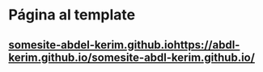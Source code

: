 # Página al template
## [somesite-abdel-kerim.github.io](https://abdl-kerim.github.io/somesite-abdl-kerim.github.io/)https://abdl-kerim.github.io/somesite-abdl-kerim.github.io/
